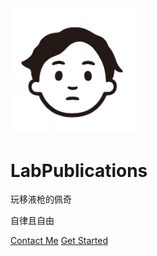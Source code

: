 <img width="200px" src="_logo/logo.png">

# **LabPublications**
玩移液枪的佩奇

自律且自由

[Contact Me](Contact.html)
[Get Started](README.md)

<!--- ![](_logo/blog.png) --->

